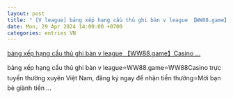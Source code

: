 ```yaml
---
layout: post
title: " [V league] bảng xếp hạng cầu thủ ghi bàn v league 【WW88.game】Casino ..."
date: Mon, 29 Apr 2024 14:00:00 +0700
categories: entries VN
---
```

[bảng xếp hạng cầu thủ ghi bàn v league 【WW88.game】Casino ...](https://www.vnu.edu.vn/Bull/b%E1%BA%A3ng-x%E1%BA%BFp-h%E1%BA%A1ng-c%E1%BA%A7u-th%E1%BB%A7-ghi-b%C3%A0n-v-league.phtm)

bảng xếp hạng cầu thủ ghi bàn v league⭐WW88.game️⭐️WW88Casino trực tuyến thường xuyên Việt Nam, đăng ký ngay để nhận tiền thưởng⭐️Mời bạn bè giành tiền ...

